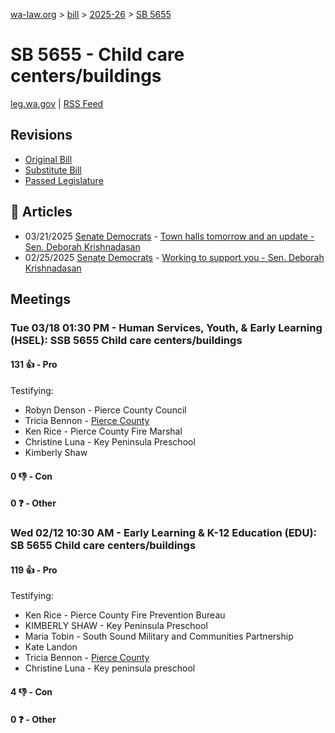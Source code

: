 [wa-law.org](/) > [bill](/bill/) > [2025-26](/bill/2025-26/) > [SB 5655](/bill/2025-26/sb/5655/)

# SB 5655 - Child care centers/buildings
[leg.wa.gov](https://app.leg.wa.gov/billsummary?BillNumber=5655&Year=2025&Initiative=false) | [RSS Feed](./rss.xml)

## Revisions
* [Original Bill](1/)
* [Substitute Bill](S/)
* [Passed Legislature](S.PL/)

## 📰 Articles
* 03/21/2025 [Senate Democrats](/org/senate_democrats/) - [Town halls tomorrow and an update - Sen. Deborah Krishnadasan](https://senatedemocrats.wa.gov/Krishnadasan/2025/03/21/town-halls-tomorrow-and-an-update/#:~:text=5655)
* 02/25/2025 [Senate Democrats](/org/senate_democrats/) - [Working to support you - Sen. Deborah Krishnadasan](https://senatedemocrats.wa.gov/Krishnadasan/2025/02/25/working-to-support-you/#:~:text=SB%205655!)

## Meetings
### Tue 03/18 01:30 PM - Human Services, Youth, & Early Learning (HSEL): SSB 5655 Child care centers/buildings
#### 131 👍 - Pro
Testifying:
* Robyn Denson - Pierce County Council
* Tricia Bennon - [Pierce County](/org/pierce_county/)
* Ken Rice - Pierce County Fire Marshal
* Christine Luna - Key Peninsula Preschool
* Kimberly Shaw

#### 0 👎 - Con

#### 0 ❓ - Other

### Wed 02/12 10:30 AM - Early Learning & K-12 Education (EDU): SB 5655 Child care centers/buildings
#### 119 👍 - Pro
Testifying:
* Ken Rice - Pierce County Fire Prevention Bureau
* KIMBERLY SHAW - Key Peninsula Preschool
* Maria Tobin - South Sound Military and Communities Partnership
* Kate Landon
* Tricia Bennon - [Pierce County](/org/pierce_county/)
* Christine Luna - Key peninsula preschool

#### 4 👎 - Con

#### 0 ❓ - Other
